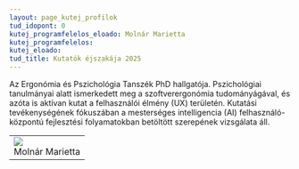 ```yaml
---
layout: page_kutej_profilok
tud_idopont: 0
kutej_programfelelos_eloado: Molnár Marietta
kutej_programfelelos: 
kutej_eloado:
tud_title: Kutatók éjszakája 2025
---
```



Az Ergonómia és Pszichológia Tanszék PhD hallgatója. Pszichológiai tanulmányai alatt ismerkedett meg a szoftverergonómia tudományágával, és azóta is aktívan kutat a felhasználói élmény (UX) területén. 
Kutatási tevékenységének fókuszában a mesterséges intelligencia (AI) felhasználó-központú fejlesztési folyamatokban betöltött szerepének vizsgálata áll. 


<table class="picture">
<tr>
<td>

<div class="gallery">
    <img src="images/Molnár Marietta.png" max-width="250" max-height="200">
  <div class="desc">Molnár Marietta</div>
</div>

</td>
</tr>
</table>
